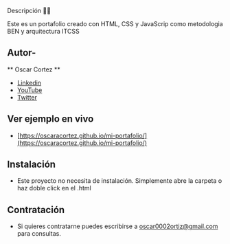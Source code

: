 Descripción 👨‍⚖️

Este es un portafolio creado con HTML, CSS y JavaScrip como metodologia BEN y arquitectura ITCSS

## Autor-
** Oscar Cortez **


* [Linkedin](https://www.linkedin.com/in/oscar-cortez-6058401a/) 
* [YouTube](https://youtu.be/E9PlulBIU3U/)
* [Twitter](https://twitter.com/oscar0101?t=rJR55R2Ue-rAKAiJAeuOnQ&s=09/)

## Ver ejemplo en vivo

* [https://oscaracortez.github.io/mi-portafolio/](https://oscaracortez.github.io/mi-portafolio/)


## Instalación 
* Este proyecto no necesita de instalación. Simplemente abre la carpeta o haz doble click en el .html

## Contratación 
* Si quieres contratarne puedes escribirse a oscar0002ortiz@gmail.com para consultas.
